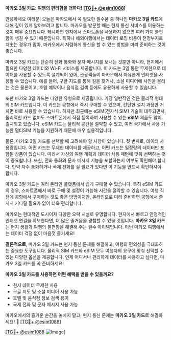 **마카오 3일 카드: 여행의 편리함을 더하다! [[TG💪+ @esim1088](https://t.me/s/esim1088)]**

안녕하세요 여러분! 오늘은 마카오에서 꼭 필요한 필수품 중 하나인 **마카오 3일 카드**에 대해 깊이 있게 알아보려고 합니다. 마카오를 방문할 때는 현지 통신 서비스를 이용하는 것이 매우 중요합니다. 왜냐하면 현지에서 스마트폰을 사용하지 않으면 여러 가지 불편함이 생길 수 있기 때문입니다. 특히나 해외여행에서는 데이터 로밍 비용이 천정부지로 치솟는 경우가 많아, 마카오에서 저렴하게 통신을 할 수 있는 방법을 미리 준비하는 것이 좋습니다.

마카오 3일 카드는 단순히 전화 통화와 문자 메시지를 보내는 것뿐만 아니라, 현지에서 필요한 다양한 데이터와 Wi-Fi 서비스를 제공합니다. 이 카드는 3일 동안 무제한으로 데이터를 사용할 수 있도록 설계되어 있어, 관광객들이 마카오에서 자유롭게 인터넷을 사용할 수 있습니다. 예를 들어, 구글 지도를 통해 길을 찾거나, 소셜 미디어에 사진을 올리는 것은 물론이고, 호텔 예약이나 음식점 검색 등에도 유용하게 사용할 수 있습니다.

또한 마카오 3일 카드는 다양한 유형으로 제공됩니다. 가장 일반적인 것은 물리적 형태의 SIM 카드입니다. 이 카드는 공항에서 즉시 구매할 수 있으며, 간단한 설치 과정만 거치면 바로 사용할 수 있습니다. 하지만 최근에는 eSIM(전자식 SIM) 기술이 대두되면서, 물리적인 카드 없이도 스마트폰에서 직접 등록하여 사용할 수 있는 **eSIM** 제품도 많이 출시되고 있습니다. eSIM 카드는 물리적 공간을 절약할 수 있고, 여러 국가에서 사용 가능한 멀티SIM 기능을 지원하기 때문에 매우 실용적입니다.

물론, 마카오 3일 카드를 선택할 때 고려해야 할 사항이 있습니다. 첫 번째로, 데이터 사용량입니다. 어떤 카드는 무제한 데이터를 제공하고, 어떤 카드는 일정량의 데이터만 포함된 상품이 있습니다. 따라서 자신의 여행 계획과 데이터 사용 패턴에 맞춰 선택하는 것이 중요합니다. 또한, 전화 통화와 문자 메시지 기능을 포함하는지 여부도 확인해야 합니다. 만약 자주 통화하거나 국제 전화를 걸 필요가 있다면 이 기능을 반드시 확인하셔야 합니다.

마카오 3일 카드는 여러 온라인 플랫폼에서 쉽게 구매할 수 있습니다. 특히 eSIM 카드의 경우, 스마트폰에서 바로 구매 및 설정이 가능해 시간을 절약할 수 있습니다. 여행 직전에 공항에서 구매하는 것도 좋은 방법이지만, 온라인으로 미리 준비하면 공항에서 줄 서서 기다릴 필요가 없어 더욱 편리합니다.

마카오는 현대적인 도시이자 다양한 오락 시설로 유명합니다. 현지에서 빠르고 안정적인 인터넷 연결을 확보한다면, 더 많은 즐거움을 경험할 수 있을 것입니다. **마카오 3일 카드**는 현지 생활과 여행의 불편함을 해결해 주는 필수 아이템입니다. 이번 마카오 여행에서는 데이터 걱정 없이 마음껏 즐기세요!

**결론적으로**, 마카오 3일 카드는 현지 통신 문제를 해결하고, 여행의 편의성을 극대화하는 중요한 도구입니다. 물리적 SIM 카드와 eSIM 모두 여행자의 요구에 맞춰 선택할 수 있는 다양한 옵션을 제공합니다. 언제 어디서나 편리하게 데이터를 사용하고 싶다면, 마카오 3일 카드를 꼭 준비하세요!

**마카오 3일 카드를 사용하면 어떤 혜택을 받을 수 있을까요?**
- 현지 데이터 무제한 사용
- 구글 지도 및 소셜 미디어 사용 가능
- 호텔 및 음식점 정보 검색 용이
- 국제 전화 및 문자 메시지 사용 가능

마카오에서의 즐거운 순간을 놓치지 말고, 현지 통신 문제는 **마카오 3일 카드**로 해결하세요! 🌟 [[TG💪+ @esim1088](https://t.me/s/esim1088)]

[[TG💪+ @esim1088](https://t.me/s/esim1088) ![Image](https://i.postimg.cc/Y0z9fWf4/image.png)]